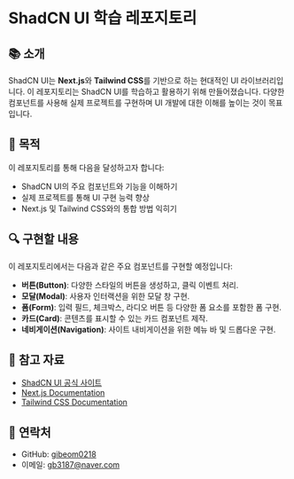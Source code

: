 # ShadCN UI 학습 레포지토리

## 📚 소개
ShadCN UI는 **Next.js**와 **Tailwind CSS**를 기반으로 하는 현대적인 UI 라이브러리입니다. 이 레포지토리는 ShadCN UI를 학습하고 활용하기 위해 만들어졌습니다. 다양한 컴포넌트를 사용해 실제 프로젝트를 구현하며 UI 개발에 대한 이해를 높이는 것이 목표입니다.

## 🎯 목적
이 레포지토리를 통해 다음을 달성하고자 합니다:
- ShadCN UI의 주요 컴포넌트와 기능을 이해하기
- 실제 프로젝트를 통해 UI 구현 능력 향상
- Next.js 및 Tailwind CSS와의 통합 방법 익히기

## 🔍 구현할 내용
이 레포지토리에서는 다음과 같은 주요 컴포넌트를 구현할 예정입니다:
- **버튼(Button)**: 다양한 스타일의 버튼을 생성하고, 클릭 이벤트 처리.
- **모달(Modal)**: 사용자 인터랙션을 위한 모달 창 구현.
- **폼(Form)**: 입력 필드, 체크박스, 라디오 버튼 등 다양한 폼 요소를 포함한 폼 구현.
- **카드(Card)**: 콘텐츠를 표시할 수 있는 카드 컴포넌트 제작.
- **네비게이션(Navigation)**: 사이트 내비게이션을 위한 메뉴 바 및 드롭다운 구현.

## 📖 참고 자료
- [ShadCN UI 공식 사이트](https://shadcn.dev)
- [Next.js Documentation](https://nextjs.org/docs)
- [Tailwind CSS Documentation](https://tailwindcss.com/docs)

## 📧 연락처
- GitHub: [gibeom0218](https://github.com/gibeom0218)
- 이메일: gb3187@naver.com
